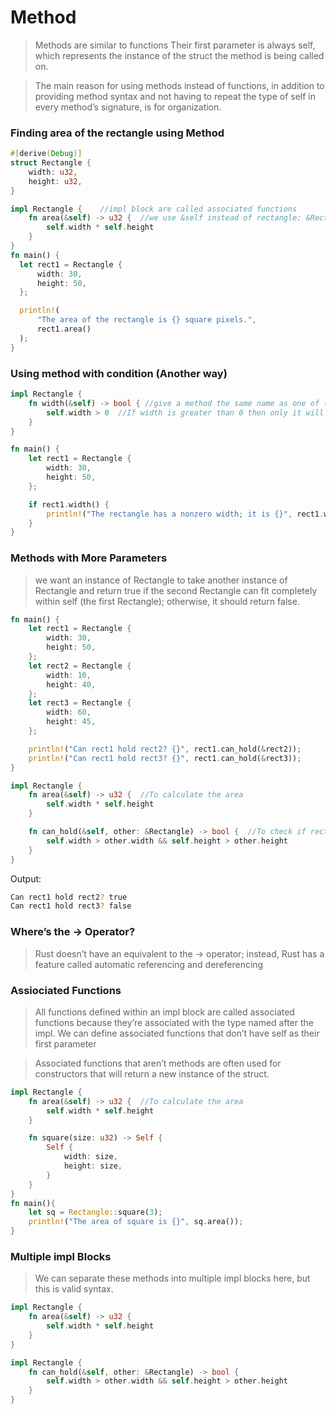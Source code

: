 # Method
> Methods are similar to functions
> Their first parameter is always self, which represents the instance of the struct the method is being called on.

> The main reason for using methods instead of functions, in addition to providing method syntax and not having to repeat the type of self in every method’s signature, is for organization. 

### Finding area of the rectangle using Method
  ```rust
  #[derive(Debug)]
  struct Rectangle {
      width: u32,
      height: u32,
  }
  
  impl Rectangle {    //impl block are called associated functions
      fn area(&self) -> u32 {  //we use &self instead of rectangle: &Rectangle, &self here for the same reason we used &Rectangle
          self.width * self.height
      }
  }
fn main() {
    let rect1 = Rectangle {
        width: 30,
        height: 50,
    };

    println!(
        "The area of the rectangle is {} square pixels.",
        rect1.area()
    );
}
  ```
### Using method with condition (Another way)
  ```rust
  impl Rectangle {
      fn width(&self) -> bool { //give a method the same name as one of the struct’s fields
          self.width > 0  //If width is greater than 0 then only it will run else throw an error
      }
  }
  
  fn main() {
      let rect1 = Rectangle {
          width: 30,
          height: 50,
      };
  
      if rect1.width() {
          println!("The rectangle has a nonzero width; it is {}", rect1.width);
      }
  }
  ```

### Methods with More Parameters
> we want an instance of Rectangle to take another instance of Rectangle and return true if the second Rectangle can fit completely within self (the first Rectangle); otherwise, it should return false.

  ```rust
  fn main() {
      let rect1 = Rectangle {
          width: 30,
          height: 50,
      };
      let rect2 = Rectangle {
          width: 10,
          height: 40,
      };
      let rect3 = Rectangle {
          width: 60,
          height: 45,
      };
  
      println!("Can rect1 hold rect2? {}", rect1.can_hold(&rect2));
      println!("Can rect1 hold rect3? {}", rect1.can_hold(&rect3));
  }
  
  impl Rectangle {
      fn area(&self) -> u32 {  //To calculate the area
          self.width * self.height
      }
  
      fn can_hold(&self, other: &Rectangle) -> bool {  //To check if rect1 can hold rect2 and return bool
          self.width > other.width && self.height > other.height
      }
  }
  ```
Output:
  ```bash
  Can rect1 hold rect2? true
  Can rect1 hold rect3? false
  ```
### Where’s the -> Operator?
> Rust doesn’t have an equivalent to the -> operator; instead, Rust has a feature called automatic referencing and dereferencing

### Assiociated Functions
> All functions defined within an impl block are called associated functions because they’re associated with the type named after the impl. We can define associated functions that don’t have self as their first parameter

> Associated functions that aren’t methods are often used for constructors that will return a new instance of the struct.
  ```rust
  impl Rectangle {
      fn area(&self) -> u32 {  //To calculate the area
          self.width * self.height
      }
  
      fn square(size: u32) -> Self {
          Self {
              width: size,
              height: size,
          }
      }
  }
  fn main(){
      let sq = Rectangle::square(3);
      println!("The area of square is {}", sq.area());
  }
  ```
### Multiple impl Blocks
> We can separate these methods into multiple impl blocks here, but this is valid syntax.
  ```rust
  impl Rectangle {
      fn area(&self) -> u32 {
          self.width * self.height
      }
  }
  
  impl Rectangle {
      fn can_hold(&self, other: &Rectangle) -> bool {
          self.width > other.width && self.height > other.height
      }
  }
  ```

